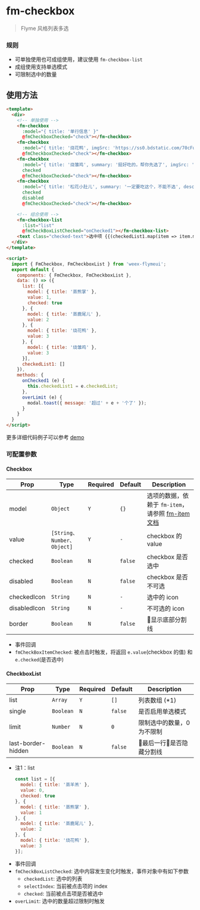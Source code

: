 # fm-checkbox

> Flyme 风格列表多选

### 规则

- 可单独使用也可成组使用，建议使用 `fm-checkbox-list`
- 成组使用支持单选模式
- 可限制选中的数量

## 使用方法

```html
<template>
  <div>
    <!-- 单独使用 -->
    <fm-checkbox
      :model="{ title: '单行信息' }"
      @fmCheckboxChecked="check"></fm-checkbox>
    <fm-checkbox
      :model="{ title: '烧花鸭', imgSrc: 'https://ss0.bdstatic.com/70cFuHSh_Q1YnxGkpoWK1HF6hhy/it/u=995362387,2344079991&fm=27&gp=0.jpg' }"
      @fmCheckboxChecked="check"></fm-checkbox>
    <fm-checkbox
      :model="{ title: '烧雏鸡', summary: '挺好吃的，帮你先选了', imgSrc: 'https://ss0.bdstatic.com/70cFuHSh_Q1YnxGkpoWK1HF6hhy/it/u=995362387,2344079991&fm=27&gp=0.jpg' }"
      checked
      @fmCheckboxChecked="check"></fm-checkbox>
    <fm-checkbox
      :model="{ title: '松花小肚儿', summary: '一定要吃这个，不能不选', description: '肯定比上面的好吃', imgSrc: 'https://ss0.bdstatic.com/70cFuHSh_Q1YnxGkpoWK1HF6hhy/it/u=995362387,2344079991&fm=27&gp=0.jpg' }"
      checked
      disabled
      @fmCheckboxChecked="check"></fm-checkbox>

    <!-- 组合使用 -->
    <fm-checkbox-list
      :list="list"
      @fmCheckBoxListChecked="onChecked1"></fm-checkbox-list>
    <text class="checked-text">选中项 {{(checkedList1.map(item => item.model.title)).toString()}}</text>
  </div>
</template>

<script>
  import { FmCheckbox, FmCheckboxList } from 'weex-flymeui';
  export default {
    components: { FmCheckbox, FmCheckboxList },
    data: () => ({
      list: [{
        model: { title: '蒸熊掌' },
        value: 1,
        checked: true
      }, {
        model: { title: '蒸鹿尾儿' },
        value: 2
      }, {
        model: { title: '烧花鸭' },
        value: 3
      }, {
        model: { title: '烧雏鸡' },
        value: 3
      }],
      checkedList1: []
    }),
    methods: {
      onChecked1 (e) {
        this.checkedList1 = e.checkedList;
      },
      overLimit (e) {
        modal.toast({ message: '超过' + e + '个了' });
      }
    }
  }
</script>
```

更多详细代码例子可以参考 [demo](https://github.com/FlymeApps/weex-flymeui/blob/master/example/component/checkbox/index.vue)


### 可配置参数
#### Checkbox
| Prop | Type | Required | Default | Description |
|-------------|------------|--------|-----|-----|
| model | `Object` | `Y` | `{}` | 选项的数据，依赖于 `fm-item`，请参照 [fm-item 文档](https://flymeapps.github.io/weex-flymeui/#/packages/fm-item/) |
| value | `[String、Number、Object]` | `Y` | `-` | checkbox 的 value |
| checked | `Boolean` | `N` | `false` | checkbox 是否选中 |
| disabled | `Boolean` | `N` | `false` | checkbox 是否不可选 |
| checkedIcon | `String` | `N` | `-` | 选中的 icon |
| disabledIcon | `String` | `N` | `-` | 不可选的 icon |
| border | `Boolean` | `N` | `false` | 显示底部分割线 |

- 事件回调
 - `fmCheckBoxItemChecked`: 被点击时触发，将返回 `e.value`(checkbox 的值) 和 `e.checked`(是否选中)

#### CheckboxList
| Prop | Type | Required | Default | Description |
|-------------|------------|--------|-----|-----|
| list | `Array` | `Y` | `[]` | 列表数组 (*1) |
| single | `Boolean` | `N` | `false` | 是否启用单选模式 |
| limit | `Number` | `N` | `0` | 限制选中的数量，0 为不限制 |
| last-border-hidden | `Boolean` | `N` | `false` | 最后一行是否隐藏分割线 |

- 注1：list
    ```javascript
    const list = [{
      model: { title: '蒸羊羔' },
      value: 0,
      checked: true
    }, {
      model: { title: '蒸熊掌' },
      value: 1
    }, {
      model: { title: '蒸鹿尾儿' },
      value: 2
    }, {
      model: { title: '烧花鸭' },
      value: 3
    }];
    ```
- 事件回调
 - `fmCheckBoxListChecked`: 选中内容发生变化时触发，事件对象中有如下参数
   - `checkedList`: 选中的列表
   - `selectIndex`: 当前被点击项的 index
   - `checked`: 当前被点击项是否被选中
 - `overLimit`: 选中的数量超过限制时触发
